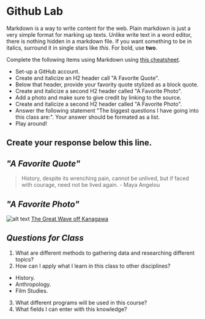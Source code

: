 
# Github Lab

Markdown is a way to write content for the web. 
Plain markdown is just a very simple format for marking up
texts. Unlike write text in a word editor, there is nothing
hidden in a markdown file. If you want something to be in
italics, surround it in single stars like *this*. For bold,
use **two**.

Complete the following items using Markdown using [this cheatsheet](https://github.com/adam-p/markdown-here/wiki/Markdown-Cheatsheet).

- Set-up a GitHub account. 
- Create and italicize an H2 header call "A Favorite Quote". 
- Below that header, provide your favority quote stylized as a block quote. 
- Create and italicize a second H2 header called "A Favorite Photo". 
- Add a photo and make sure to give credit by linking to the source.   
- Create and italicize a second H2 header called "A Favorite Photo". 
- Answer the following statement "The biggest questions I have going into this class are:". Your answer should be formated as a list. 
- Play around!

 
 Create your response below this line. 
 ------------------
## *"A Favorite Quote"*


> History, despite its wrenching pain, cannot be unlived, but if faced with courage, need not be lived again. - Maya Angelou



## *"A Favorite Photo"*

![alt text](https://upload.wikimedia.org/wikipedia/commons/thumb/a/a5/Tsunami_by_hokusai_19th_century.jpg/2560px-Tsunami_by_hokusai_19th_century.jpg)
[The Great Wave off Kanagawa](https://en.wikipedia.org/wiki/The_Great_Wave_off_Kanagawa)

## *Questions for Class*

1. What are different methods to gathering data and researching different topics?
2. How can I apply what I learn in this class to other disciplines?
* History.
* Anthropology. 
* Film Studies.
3. What different programs will be used in this course?
4. What fields I can enter with this knowledge?
